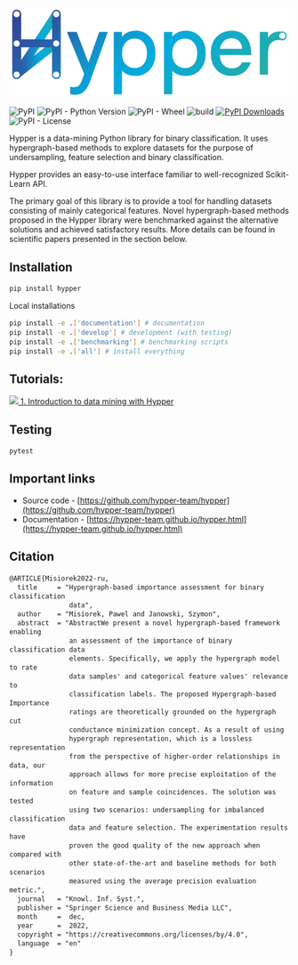 ![](logo/logo1.png)

![PyPI](https://img.shields.io/pypi/v/hypper) ![PyPI - Python Version](https://img.shields.io/pypi/pyversions/hypper) ![PyPI - Wheel](https://img.shields.io/pypi/wheel/hypper) ![build](https://github.com/hypper-team/hypper/actions/workflows/main.yml/badge.svg) [![PyPI Downloads](https://static.pepy.tech/personalized-badge/hypper?period=total&units=none&left_color=grey&right_color=yellowgreen&left_text=downloads)](https://pepy.tech/project/hypper) ![PyPI - License](https://img.shields.io/pypi/l/hypper)

Hypper is a data-mining Python library for binary classification. It uses hypergraph-based methods to explore datasets for the purpose of undersampling, feature selection and binary classification.

Hypper provides an easy-to-use interface familiar to well-recognized Scikit-Learn API. 

The primary goal of this library is to provide a tool for handling datasets consisting of mainly categorical features. Novel hypergraph-based methods proposed in the Hypper library were benchmarked against the alternative solutions and achieved satisfactory results. More details can be found in scientific papers presented in the section below.

## Installation
```bash
pip install hypper
```
Local installations
``` bash
pip install -e .['documentation'] # documentation
pip install -e .['develop'] # development (with testing)
pip install -e .['benchmarking'] # benchmarking scripts
pip install -e .['all'] # install everything
```

## Tutorials:
[![](https://colab.research.google.com/assets/colab-badge.svg)  1. Introduction to data mining with Hypper](https://colab.research.google.com/drive/1JntX8z3-e0qhCSjxpjYnPmfR2Iy09e15?usp=sharing)

## Testing
```bash
pytest
```
## Important links
* Source code - [https://github.com/hypper-team/hypper](https://github.com/hypper-team/hypper)
* Documentation - [https://hypper-team.github.io/hypper.html](https://hypper-team.github.io/hypper.html)

## Citation
```
@ARTICLE{Misiorek2022-ru,
  title     = "Hypergraph-based importance assessment for binary classification
               data",
  author    = "Misiorek, Pawel and Janowski, Szymon",
  abstract  = "AbstractWe present a novel hypergraph-based framework enabling
               an assessment of the importance of binary classification data
               elements. Specifically, we apply the hypergraph model to rate
               data samples' and categorical feature values' relevance to
               classification labels. The proposed Hypergraph-based Importance
               ratings are theoretically grounded on the hypergraph cut
               conductance minimization concept. As a result of using
               hypergraph representation, which is a lossless representation
               from the perspective of higher-order relationships in data, our
               approach allows for more precise exploitation of the information
               on feature and sample coincidences. The solution was tested
               using two scenarios: undersampling for imbalanced classification
               data and feature selection. The experimentation results have
               proven the good quality of the new approach when compared with
               other state-of-the-art and baseline methods for both scenarios
               measured using the average precision evaluation metric.",
  journal   = "Knowl. Inf. Syst.",
  publisher = "Springer Science and Business Media LLC",
  month     =  dec,
  year      =  2022,
  copyright = "https://creativecommons.org/licenses/by/4.0",
  language  = "en"
}
```
